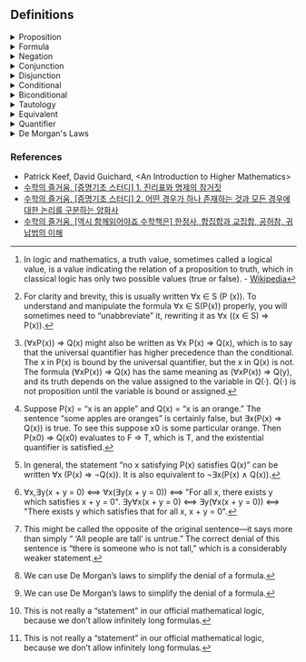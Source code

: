 ## Definitions

<details><summary>Proposition</summary>
  
  - A sentence or statement which has a definite truth value.[^truth_value_def]
  
    - ex. 1 = 2 (false), 1 = 1(true)
    
</details>

<details><summary>Formula</summary>

  - A statement which possibliy involves some variables, which is either true or false whenever we assign particular values to each of the variables.
    
    - ex. Given a formula $`x^2 + y = 5`$, which is true when (x, y) = (1, 4), (2, 1)⋯, but false when (2, 2), (4, 1)⋯.
   
  - A formula that contains variables is not simply true or false unless each of these variables is bound by a quantifier. If a variable is not bound the truth of the formula is contingent on the value assigned to the variable from the universe of discourse.

</details>

<details><summary>Negation</summary>

  - If P is a formula, then “not P” i.e., "denial of P" is another formula, which we write symbolically as $\neg$ P.

| P   | $\neg$ P |
| :-: | :-:      |
| T   | F        |
| F   | T        |

</details>

<details><summary>Conjunction</summary>
  
  - Suppose that P and Q are formulas. Then “P and Q” is a formula written symbolically as P $\land$ Q, called the conjunction of P and Q.
    </br>For P $\land$ Q to be true both P and Q must be true, otherwise it is false.
  
  - $\land$, 'and', '곱연산'

| P   | Q   | P $\land$ Q  |
| :-: | :-: | :-:          |
| T   | T   | T            |
| T   | F   | F            |
| F   | T   | F            |
| F   | F   | F            |

</details>

<details><summary>Disjunction</summary>

  - Given two formulas P and Q, disjunction is an operation which constructs new formula whose truth value is false only when both P and Q are false.

  - $\lor$, 'or', '합연산'

| P   | Q   | P $\lor$ Q |
| :-: | :-: | :-:        |
| T   | T   | T          |
| T   | F   | T          |
| F   | T   | T          |
| F   | F   | F          |

</details>

<details><summary>Conditional</summary>

  - If P and Q are formulas, then “if P, then Q” or “P implies Q” is written P $\Rightarrow$ Q, using the conditional symbol, $\Rightarrow$.

| P   | Q   | P $\Rightarrow$ Q |
| :-: | :-: | :-:               |
| T   | T   | T                 |
| T   | F   | F                 |
| F   | T   | T                 |
| F   | F   | T                 |

</details>

<details><summary>Biconditional</summary>

  - It is written $\Leftrightarrow$, corresponds to the phrase “if and only if” or “iff” for short. So P $\Leftrightarrow$ Q is true when both P and Q have the same truth value, otherwise it is false.

| P   | Q   | P $\Leftrightarrow$ Q |
| :-: | :-: | :-:                   |
| T   | T   | T                     |
| T   | F   | F                     |
| F   | T   | F                     |
| F   | F   | T                     |

</details>

<details><summary>Tautology</summary>

  - A logical expression that always evaluates to T, that is, the last column of its truth table consists of nothing but T’s. A tautology is sometimes said to be valid; although “valid” is used in other contexts as well, this should cause no confusion. Many tautologies contain important ideas for constructing proofs.

    - ex. (P $\land$ Q) $\lor$ P $\Leftrightarrow$ P is tautology.

| P   | Q   | P $\land$ Q | (P $\land$ Q) $\lor$ P | (P $\land$ Q) $\lor$ P $\Leftrightarrow$ P |
| :-: | :-: | :-:         | :-:                    | :-:                                        |
| T   | T   | T           | T                      | T                                          |
| T   | F   | F           | T                      | T                                          |
| F   | T   | F           | F                      | T                                          |
| F   | F   | F           | F                      | T                                          |

  - A few important tautologies.

    - P ⇔ ¬¬P
    - P ∨ Q ⇔ Q ∨ P
    - P ∧ Q ⇔ Q ∧ P
    - (P ∧ Q) ∧ R ⇔ P ∧ (Q ∧ R)
    - (P ∨ Q) ∨ R ⇔ P ∨ (Q ∨ R)
    - P ∧ (Q ∨ R) ⇔ (P ∧ Q) ∨ (P ∧ R)
    - P ∨ (Q ∧ R) ⇔ (P ∨ Q) ∧ (P ∨ R)
    - (P ⇒ Q) ⇔ (¬P ∨ Q)
    - P ⇒ (P ∨ Q)
    - P ∧ Q ⇒ Q
    - (P ⇔ Q) ⇔ ((P ⇒ Q) ∧ (Q ⇒ P))
    - (P ⇒ Q) ⇔ (¬Q ⇒ ¬P)

</details>

<details><summary>Equivalent</summary>

  - If two formulas always take on the same truth value no matter what elements from the universe of discourse we substitute for the various variables, then we say they are equivalent. The value of equivalent formulas is that they say the same thing. It is always a valid step in a proof to replace some formula by an equivalent one.

</details>

<details><summary>Quantifier</summary>
  
 #### Universal quantifier
  - A sentence $`\forall x P(x)`$ is true if and only if P(x) is true no matter what value (from the universe of discourse) is substituted for x.
    - ex. $`\forall x (x^2 ≥ 0)`$, i.e., “The square of any number is not negative.”
    - ex. $`\forall x \forall y (x + y = y + x)`$, i.e., the commutative law of addition.
    - ex. $`\forall x \forall y \forall z((x + y) + z = x + (y + z))`$, i.e., the associative law of addition.
    - ex. $`\forall x`$ (x is a square $\Rightarrow$ x is a rectangle), i.e., “All squares are rectangles.”
    - ex. $`\forall x`$ (x lives in Walla Walla $\Rightarrow$ x lives in Washington), i.e., “Every person who lives in
  Walla Walla lives in Washington.”
    - ex. “If x is negative, so is its cube", i.e., “Every negative x has a negative cube.”, i.e., $`\forall x ((x < 0) \Rightarrow (x^3 < 0))`$
    - ex. “If two numbers have the same square, then they have the same absolute value”, i.e., $`\forall x \forall y ((x^2 = y^2) \Rightarrow (|x| = |y|))`$.
    - ex. “If x = y, then x + z = y + z”, i.e., $`\forall x \forall y \forall z ((x = y) \Rightarrow (x + z = y + z))`$.
    - ex. If S is a set, the sentence “Every x in S satisfies P(x)” is written formally as $`\forall x ((x \in S) \Rightarrow P(x))`$.[^quantifier_note_0]
    - ex. $`\forall x \in [0,1](\sqrt{x} \geq x)`$, i.e., $`\forall x(x \in [0,1] \Rightarrow \sqrt{x} \geq x)`$.
    - ex. $`\forall x < 0(|x| = −x)`$, i.e., $`\forall x(x < 0 \Rightarrow |x| = −x)`$.
    - ex. $`\forall x (P(x) \Rightarrow Q(x))`$, i.e., "All x satisfying P(x) also satisfy Q(x)."
    - ex. $`\forall x P(x) \Rightarrow Q(x)`$, i.e., "If P(x) is true for all x, Q(x) is true."[^quantifier_note_1]
    - ex. $`\forall x (P(x) \Rightarrow Q(x)) \neq \forall x P(x) \Rightarrow \forall x Q(x)`$.
    - ex. $`\forall x \forall y(P(x) \Rightarrow Q(y)) \neq \forall x(P(x)) \Rightarrow \forall y(Q(y))`$
  
#### Existential quantifier
  - A sentence $`\exists x P(x)`$ is true if and only if there is at least one value of x (from the universe of discourse) that makes P(x) true.
    - ex. $`\exists x (x \geq x^2)`$ is true since x = 0 is one of many solutions.
    - ex. $`\exists x \exists y (x^2+y^2 =2xy)`$ is true since x = y = 1 is one of many solutions.
    - ex. $`\exists x (P(x) \land Q(x))`$, i.e., “Some x satisfying P(x) also satisfies Q(x).”
    - ex. “Some x satisfying P(x) satisfies Q(x)” should not be translated as $`\exists x (P(x) \Rightarrow Q(x))`$.[^quantifier_note_2]
    - ex. “No democrats are republicans,”, i.e., $`\forall x`$(x is a democrat $\Rightarrow$ x is not a republican).[^quantifier_note_3]
    - ex. “No triangles are rectangles,”, i.e., $`\forall x`$(x is a triangle $\Rightarrow$ x is not a rectangle).
    - ex. $`\exists x < 0(x^2 = 1)`$, i.e., $`\exists x ((x < 0) ∧ (x^2 = 1))`$
    - ex. $`\exists x \in [0,1](2x^2 + x = 1)`$, i.e., $`$\exists x((x \in [0,1]) ∧ (2x^2 + x = 1))`$
    - ex. $`\exists x \exists y (P(x) \land Q(y)) \Leftrightarrow \exists x(P(x)) \land \exists y(Q(y))`$
   
  - The order by which the quantifiers are arranged is important.
    - For x, y $\in\mathbb{R}$, $`\forall x, \exists y, x + y = 0 \neq \exists y, \forall x, x + y = 0`$.[^quantifier_note_4]

</details>

<details><summary>De Morgan's Laws</summary>

- $`\neg(P \lor Q) \Leftrightarrow (\neg P \land \neg Q)`$

- $`\neg(P \land Q) \Leftrightarrow (\neg P \lor \neg Q)`$

- $`\neg \forall xP(x) \Leftrightarrow \exists x\neg P(x)`$

- $`\neg\exists xP(x) \Leftrightarrow \forall x\neg P(x)`$

- Examples

  - ex. A denial of “For every x, $x^2$ is positive” is “There is an x such that $x^2$ fails to be positive.”
  - ex. A denial of “There is an x such that $x^2$ = −1” is “For every x, $x^2 \neq −1$.”
  - ex. A denial of “All people are tall” is **not** "No people are tall."[^de_morgan_note_2]
  - ex. $`\neg\forall x (P(x) \Rightarrow Q(x)) \Leftrightarrow \exists x (P(x) \land \neg Q(x))`$
  - ex. $`\neg\exists x (P(x) \land Q(x)) \Leftrightarrow \forall x (P(x) \Rightarrow \neg Q(x))`$
  - ex. $`\neg(P \Rightarrow Q)`$ </br>
        $`\quad\Leftrightarrow \neg(\neg P \lor Q)`$ </br>
        $`\quad\Leftrightarrow (\neg \neg P ) \land (\neg Q)`$ </br>
        $`\quad\Leftrightarrow P \land \neg Q`$[^de_morgan_note_0]
  - ex. $`\neg\forall x (P(x) \lor \neg Q(x))`$ </br>
        $`\quad\Leftrightarrow \exists x \neg(P(x) \lor \neg Q(x))`$ </br>
        $`\quad\Leftrightarrow \exists x (\neg P(x) \land \neg\neg Q(x))`$ </br>
        $`\quad\Leftrightarrow \exists x (\neg P(x) \land Q(x))`$[^de_morgan_note_0]
  - ex. $`\forall x P(x) \Leftrightarrow \displaystyle\bigwedge_{x\in U} P(x)`$[^de_morgan_note_1]

  - ex. $`\exists x P(x) \Leftrightarrow \displaystyle\bigvee_{x\in U} P(x)`$[^de_morgan_note_1]

  - ex. $`\neg \displaystyle\bigwedge_{x\in U} P(x) \,\Leftrightarrow\, \displaystyle\bigvee_{x\in U} \neg P(x)`$

</details>

### References

- Patrick Keef, David Guichard, \<An Introduction to Higher Mathematics\>
- [수학의 즐거움, \[증명기초 스터디\] 1. 진리표와 명제의 참거짓](https://youtu.be/zbWQTYOHft0?feature=shared)
- [수학의 즐거움, \[증명기초 스터디\] 2. 어떤 경우가 하나 존재하는 것과 모든 경우에 대한 논리를 구분하는 양화사](https://youtu.be/1MjvdWbkkow?feature=shared)
- [수학의 즐거움, \[역시 함께읽어야죠 수학책은\] 한정사, 합집합과 교집합, 공허참, 귀납법의 이해](https://youtu.be/EHUspq2TT_A?feature=shared)

[^truth_value_def]: In logic and mathematics, a truth value, sometimes called a logical value, is a value indicating the relation of a proposition to truth, which in classical logic has only two possible values (true or false). - [Wikipedia](https://en.wikipedia.org/wiki/Truth_value)
[^quantifier_note_0]: For clarity and brevity, this is usually written ∀x ∈ S (P (x)). To understand and manipulate the formula ∀x ∈ S(P(x)) properly, you will sometimes need to “unabbreviate” it, rewriting it as ∀x ((x ∈ S) ⇒ P(x)).
[^quantifier_note_1]: (∀xP(x)) ⇒ Q(x) might also be written as ∀x P(x) ⇒ Q(x), which is to say that the universal quantifier has higher precedence than the conditional. The x in P(x) is bound by the universal quantifier, but the x in Q(x) is not. The formula (∀xP(x)) ⇒ Q(x) has the same meaning as (∀xP(x)) ⇒ Q(y), and its truth depends on the value assigned to the variable in Q(·). Q(·) is not proposition until the variable is bound or assigned.
[^quantifier_note_2]: Suppose P(x) = “x is an apple” and Q(x) = “x is an orange.” The sentence “some apples are oranges” is certainly false, but
∃x(P(x) ⇒ Q(x)) is true. To see this suppose x0 is some particular orange. Then P(x0) ⇒ Q(x0) evaluates to F ⇒ T, which is T, and the existential quantifier is satisfied.
[^quantifier_note_3]: In general, the statement “no x satisfying P(x) satisfies Q(x)” can be written ∀x (P(x) ⇒ ¬Q(x)). It is also equivalent to ¬∃x(P(x) ∧ Q(x)).
[^quantifier_note_4]: ∀x,∃y(x + y = 0) ⟺ ∀x(∃y(x + y = 0)) ⟺ "For all x, there exists y which satisfies x + y = 0". ∃y∀x(x + y = 0) ⟺ ∃y(∀x(x + y = 0)) ⟺ "There exists y which satisfies that for all x, x + y = 0".
[^de_morgan_note_0]: We can use De Morgan’s laws to simplify the denial of a formula.
[^de_morgan_note_1]: This is not really a “statement” in our official mathematical logic, because we don’t allow infinitely long formulas.
[^de_morgan_note_2]: This might be called the opposite of the original sentence—it says more than simply “ ‘All people are tall’ is untrue.” The correct denial of this sentence is “there is someone who is not tall,” which is a considerably weaker statement.
